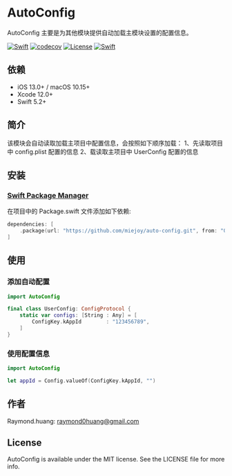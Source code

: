 # AutoConfig

AutoConfig 主要是为其他模块提供自动加载主模块设置的配置信息。

[![Swift](https://github.com/miejoy/auto-config/actions/workflows/test.yml/badge.svg)](https://github.com/miejoy/auto-config/actions/workflows/test.yml)
[![codecov](https://codecov.io/gh/miejoy/auto-config/branch/main/graph/badge.svg)](https://codecov.io/gh/miejoy/auto-config)
[![License](https://img.shields.io/badge/license-MIT-brightgreen.svg)](LICENSE)
[![Swift](https://img.shields.io/badge/swift-5.4-brightgreen.svg)](https://swift.org)

## 依赖

- iOS 13.0+ / macOS 10.15+
- Xcode 12.0+
- Swift 5.2+

## 简介

该模块会自动读取加载主项目中配置信息，会按照如下顺序加载：
1、先读取项目中 config.plist 配置的信息
2、载读取主项目中 UserConfig 配置的信息

## 安装

### [Swift Package Manager](https://github.com/apple/swift-package-manager)

在项目中的 Package.swift 文件添加如下依赖:

```swift
dependencies: [
    .package(url: "https://github.com/miejoy/auto-config.git", from: "0.1.0"),
]
```

## 使用

### 添加自动配置

```swift
import AutoConfig

final class UserConfig: ConfigProtocol {
    static var configs: [String : Any] = [
        ConfigKey.kAppId        : "123456789",
    ]
}
```

### 使用配置信息

```swift
import AutoConfig

let appId = Config.valueOf(ConfigKey.kAppId, "")
```

## 作者

Raymond.huang: raymond0huang@gmail.com

## License

AutoConfig is available under the MIT license. See the LICENSE file for more info.

